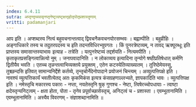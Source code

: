 ```yaml
---
index: 6.4.11
sutra: अप्तृन्तृच्स्वसृनप्तृनेष्टृत्वष्टृक्षत्तृहोतृपोतृप्रशास्तॄणाम्
vritti: padamanjari
---
```


  आप इति । अप्शब्दस्य नित्यं बहुवचनान्तत्वाद् द्विवचनैकवचनयोरसम्भवः । बह्वाम्पीति । बहुव्रीहिः । अङ्गाधिकारे तस्य च तदुतरपदस्य च इति तदन्तविधिरभ्युपगतः । किं पुनरत्रेष्टव्यम्, न तावद् ऋक्पूरब्धूः इति प्राप्तस्य समासान्तस्याभावः इत्याह - तत्रेति । यत्पुनरेष्टव्यं तद्दर्शयति - नित्यमपीति । कृताकृतप्रसङ्गित्वान्नित्यो नुम् ।  जनापवादानिति । न लोकाव्यय इत्यादिना तृन्योगे षष्ठीप्रतिषेधात् कर्मणि द्वितीयैव भवति । एतच्च तृन्नन्तत्वाभिव्यक्तये प्रयुक्तम् , एतेन कटस्येतिव्याख्यातम् । तुरिष्ठेमेयस्सु, तुश्च्छन्दसि इतिवत् सामान्यनिर्द्देशे कर्तव्ये, तृन्तृचोर्नेदेनोपादाने प्रयोजनं चिन्त्यम् ।  अव्युत्पत्तिपक्षे इति । नावश्यं व्युत्पत्तिकार्यं भवतीत्येतद् अतः कृकमिकंस इत्यत्र कंसग्रहणाल्लभ्यते, ज्ञापकादिति भावः । व्युत्पत्तिपक्ष इति । नमेस्तृचि मकारस्य पकारः - नप्ता, नयतेस्तृनि षुक् गुणश्च - नेष्टा, त्विषेरच्चोपधायाः - त्वाष्टा क्षदेस्तृन्यनिट्त्वम् - क्षता होता, पोता - तृनेव प्रपूर्वाच्छासेस्तृच्, अनिट्त्वं च - प्रशास्ता । एवम्भूतानामिति । एवम्भूतानामिति । अस्यैव विवरणम् - संज्ञाशब्दानामिति ॥